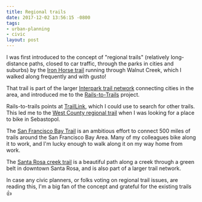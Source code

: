 ```yaml
---
title: Regional trails
date: 2017-12-02 13:56:15 -0800
tags:
- urban-planning
- civic
layout: post
---
```

I was first introduced to the concept of "regional trails" (relatively long-distance paths, closed to car traffic, through the parks in cities and suburbs) by the [Iron Horse trail](http://www.ebparks.org/parks/trails/iron_horse) running through Walnut Creek, which I walked along frequently and with gusto!

That trail is part of the larger [Interpark trail network](http://www.ebparks.org/parks/trails) connecting cities in the area, and introduced me to the [Rails-to-Trails](https://www.railstotrails.org) project.

Rails-to-trails points at [TrailLink](https://www.traillink.com), which I could use to search for other trails. This led me to the [West County regional trail](http://parks.sonomacounty.ca.gov/Get_Outdoors/Parks/West_County_Regional_Trail.aspx) when I was looking for a place to bike in Sebastopol.

The [San Francisco Bay Trail](http://baytrail.org/) is an ambitious effort to connect 500 miles of trails around the San Francisco Bay Area. Many of my colleagues bike along it to work, and I'm lucky enough to walk along it on my way home from work.

The [Santa Rosa creek trail](https://www.traillink.com/trail/santa-rosa-creek-trail/) is a beautiful path along a creek through a green belt in downtown Santa Rosa, and is also part of a larger trail network.

In case any civic planners, or folks voting on regional trail issues, are reading this, I'm a big fan of the concept and grateful for the existing trails 👍